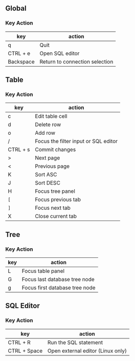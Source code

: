 ## Global
### Key    Action

| key       | action                         |
|-----------|--------------------------------|
| q         | Quit                           |
| CTRL + e  | Open SQL editor                |
| Backspace | Return to connection selection |

## Table

### Key Action

| key      | action                               |
|----------|--------------------------------------|
| c        | Edit table cell                      |
| d        | Delete row                           |
| o        | Add row                              |
| /        | Focus the filter input or SQL editor |
| CTRL + s | Commit changes                       |
| >        | Next page                            |
| <        | Previous page                        |
| K        | Sort ASC                             |
| J        | Sort DESC                            |
| H        | Focus tree panel                     |
| `[`      | Focus previous tab                   |
| `]`      | Focus next tab                       |
| X        | Close current tab                    |


## Tree
### Key	Action

| key | action                         |
|-----|--------------------------------|
| L   | Focus table panel              |
| G   | Focus last database tree node  |
| g   | Focus first database tree node |

## SQL Editor
### Key	Action

| key          | action                            |
|--------------|-----------------------------------|
| CTRL + R     | Run the SQL statement             |
| CTRL + Space | Open external editor (Linux only) |


